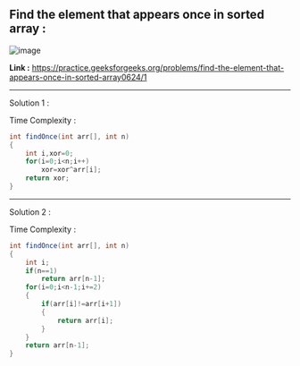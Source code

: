## Find the element that appears once in sorted array :

![image](https://user-images.githubusercontent.com/23376002/172045087-20661105-b194-42d9-b3c1-96f233f4857e.png)


**Link :** https://practice.geeksforgeeks.org/problems/find-the-element-that-appears-once-in-sorted-array0624/1


------------------------------------------------------------------------------------------------------------------------------------------------------


Solution 1 :

Time Complexity :


```java
int findOnce(int arr[], int n)
{
    int i,xor=0;
    for(i=0;i<n;i++)
        xor=xor^arr[i];
    return xor;
}
```

------------------------------------------------------------------------------------------------------------------------------------------------------


Solution 2 :

Time Complexity :


```java
int findOnce(int arr[], int n)
{
    int i;
    if(n==1)
        return arr[n-1];
    for(i=0;i<n-1;i+=2)
    {
        if(arr[i]!=arr[i+1])
        {
            return arr[i];
        }
    }
    return arr[n-1];
}
```


